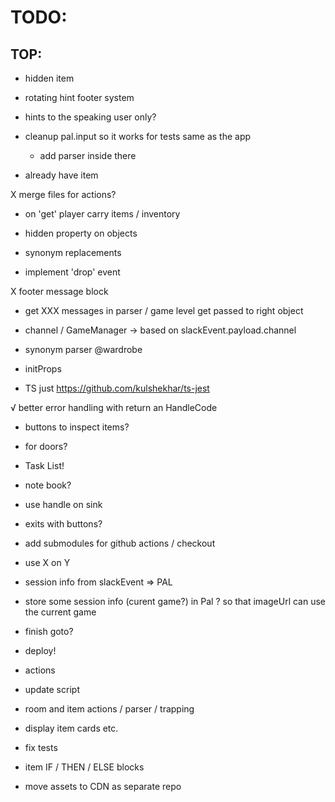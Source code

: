 # TODO:

## TOP:

- hidden item
- rotating hint footer system
- hints to the speaking user only?

- cleanup pal.input so it works for tests same as the app
  - add parser inside there

- already have item

X merge files for actions?

- on 'get' player carry items / inventory
- hidden property on objects
- synonym replacements

- implement 'drop' event

X footer message block
- get XXX messages in parser / game level get passed to right object

- channel / GameManager -> based on slackEvent.payload.channel

- synonym parser @wardrobe


- initProps

- TS just https://github.com/kulshekhar/ts-jest


√ better error handling with return an HandleCode


- buttons to inspect items?
- for doors?

- Task List!
- note book?

- use handle on sink

- exits with buttons?

- add submodules for github actions / checkout

- use X on Y

- session info from slackEvent => PAL
- store some session info (curent game?) in Pal ? so that imageUrl can use the current game

- finish goto?
- deploy!
- actions
- update script
- room and item actions / parser / trapping
- display item cards etc.
- fix tests

- item IF / THEN / ELSE blocks
- move assets to CDN as separate repo

